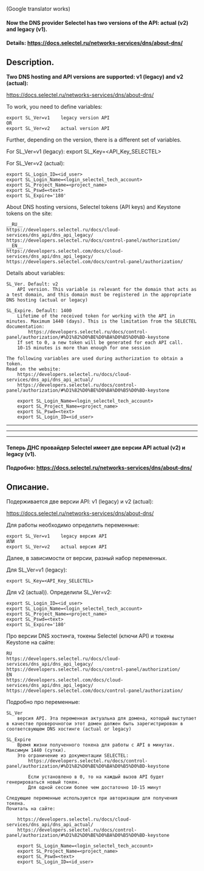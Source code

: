 (Google translator works)
#### Now the DNS provider Selectel has two versions of the API: actual (v2) and legacy (v1).
#### Details: https://docs.selectel.ru/networks-services/dns/about-dns/

Description.
---
**Two DNS hosting and API versions are supported: v1 (legacy) and v2 (actual):**

https://docs.selectel.ru/networks-services/dns/about-dns/

To work, you need to define variables:

    export SL_Ver=v1    legacy version API
    OR
    export SL_Ver=v2    actual version API

Further, depending on the version, there is a different set of variables.

For SL_Ver=v1 (legacy):
    export SL_Key=<API_Key_SELECTEL>

For SL_Ver=v2 (actual):

    export SL_Login_ID=<id_user>
    export SL_Login_Name=<login_selectel_tech_account>
    export SL_Project_Name=<project_name>
    export SL_Pswd=<text>
    export SL_Expire='180'

About DNS hosting versions, Selectel tokens (API keys) and Keystone tokens on the site:

    __RU__
    https://developers.selectel.ru/docs/cloud-services/dns_api/dns_api_legacy/
    https://developers.selectel.ru/docs/control-panel/authorization/
    __EN__
    https://developers.selectel.com/docs/cloud-services/dns_api/dns_api_legacy/
    https://developers.selectel.com/docs/control-panel/authorization/

Details about variables:

    SL_Ver. Default: v2
        API version. This variable is relevant for the domain that acts as a test domain, and this domain must be registered in the appropriate DNS hosting (actual or legacy)
    
    SL_Expire. Default: 1400
        Lifetime of the received token for working with the API in minutes. Maximum 1440 (days). This is the limitation from the SELECTEL documentation:
            https://developers.selectel.ru/docs/control-panel/authorization/#%D1%82%D0%BE%D0%BA%D0%B5%D0%BD-keystone
        If set to 0, a new token will be generated for each API call.
        10-15 minutes is more than enough for one session

    The following variables are used during authorization to obtain a token.
    Read on the website:
        https://developers.selectel.ru/docs/cloud-services/dns_api/dns_api_actual/
        https://developers.selectel.ru/docs/control-panel/authorization/#%D1%82%D0%BE%D0%BA%D0%B5%D0%BD-keystone

        export SL_Login_Name=<login_selectel_tech_account>
        export SL_Project_Name=<project_name>
        export SL_Pswd=<text>
        export SL_Login_ID=<id_user>

_______________________________
_______________________________
-----------

#### Теперь ДНС провайдер Selectel имеет две версии API actual (v2) и legacy (v1).
#### Подробно: https://docs.selectel.ru/networks-services/dns/about-dns/

Описание.
---
Подерживается две версии API: v1 (legacy) и v2 (actual):

https://docs.selectel.ru/networks-services/dns/about-dns/

Для работы необходимо определить переменные:

    export SL_Ver=v1    legacy версия API
    ИЛИ
    export SL_Ver=v2    actual версия API

Далее, в зависимости от версии, разный набор переменных.

Для SL_Ver=v1 (legacy):

    export SL_Key=<API_Key_SELECTEL>
    
Для v2 (actual)). Определили SL_Ver=v2:

    export SL_Login_ID=<id_user>
    export SL_Login_Name=<login_selectel_tech_account>
    export SL_Project_Name=<project_name>
    export SL_Pswd=<text>
    export SL_Expire='180'


Про версии DNS хостинга, токены Selectel (ключи API) и токены Keystone на сайте:

    RU
    https://developers.selectel.ru/docs/cloud-services/dns_api/dns_api_legacy/
    https://developers.selectel.ru/docs/control-panel/authorization/
    EN
    https://developers.selectel.com/docs/cloud-services/dns_api/dns_api_legacy/
    https://developers.selectel.com/docs/control-panel/authorization/


Подробно про переменные:

    SL_Ver
        версия API. Эта переменная актуальна для домена, который выступает в качестве проверочногои этот домен должен быть зарегистрирован в соответсвующем DNS хостинге (actual or legacy)

    SL_Expire
        Время жизни полученного токена для работы с API в минутах. Максимум 1440 (сутки).
        Это ограничение из документации SELECTEL:
            https://developers.selectel.ru/docs/control-panel/authorization/#%D1%82%D0%BE%D0%BA%D0%B5%D0%BD-keystone

            Если установлено в 0, то на каждый вызов API будет генерироваться новый токен.
            Для одной сессии более чем достаточно 10-15 минут

    Следующие переменные используются при авторизации для получения токена.
    Почитать на сайте:

        https://developers.selectel.ru/docs/cloud-services/dns_api/dns_api_actual/
        https://developers.selectel.ru/docs/control-panel/authorization/#%D1%82%D0%BE%D0%BA%D0%B5%D0%BD-keystone
        
        export SL_Login_Name=<login_selectel_tech_account>
        export SL_Project_Name=<project_name>
        export SL_Pswd=<text>
        export SL_Login_ID=<id_user>
